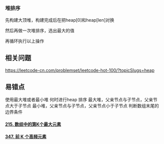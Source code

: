 ## 



### 堆排序

先构建大顶堆，构建完成后在把heap[0]和heap[len]对换

然后再做一次堆排序，选出最大的值

再循环执行以上操作





## 相关问题

https://leetcode-cn.com/problemset/leetcode-hot-100/?topicSlugs=heap


## 易错点

使用最大堆或者最小堆
何时进行heap 排序
最大堆，父亲节点与子节点，父亲节点大于子节点
最小堆，父亲节点与子节点，父亲节点小于子节点
判断数组末尾的边界条件





#### [215. 数组中的第K个最大元素](https://leetcode-cn.com/problems/kth-largest-element-in-an-array/)



#### [347. 前 K 个高频元素](https://leetcode-cn.com/problems/top-k-frequent-elements/)

